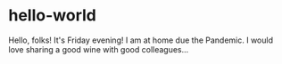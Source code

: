 # hello-world
Hello, folks! It's Friday evening! I am at home due the Pandemic. I would love sharing a good wine with good colleagues...
